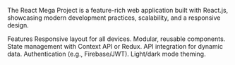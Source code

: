 The React Mega Project is a feature-rich web application built with React.js, showcasing modern development practices, scalability, and a responsive design.

Features
Responsive layout for all devices.
Modular, reusable components.
State management with Context API or Redux.
API integration for dynamic data.
Authentication (e.g., Firebase/JWT).
Light/dark mode theming.
